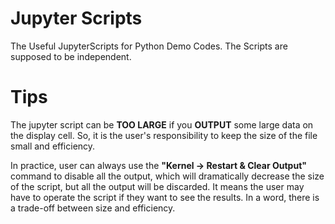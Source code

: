 <!--
File: README.md
Author: Listenzcc
Version: -1
 -->

# Jupyter Scripts

The Useful JupyterScripts for Python Demo Codes.
The Scripts are supposed to be independent.

# Tips

The jupyter script can be **TOO LARGE** if you **OUTPUT** some large data on the display cell.
So, it is the user's responsibility to keep the size of the file small and efficiency.

In practice, user can always use the **"Kernel -> Restart & Clear Output"** command to disable all the output,
which will dramatically decrease the size of the script, but all the output will be discarded.
It means the user may have to operate the script if they want to see the results.
In a word, there is a trade-off between size and efficiency.